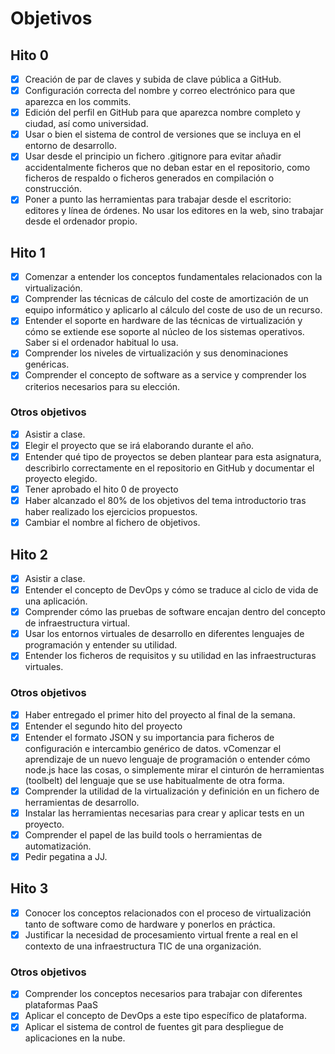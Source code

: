 # Objetivos
## Hito 0
* [x] Creación de par de claves y subida de clave pública a GitHub.
* [x] Configuración correcta del nombre y correo electrónico para que aparezca en los commits.
* [x] Edición del perfil en GitHub para que aparezca nombre completo y ciudad, así como universidad.
* [x] Usar o bien el sistema de control de versiones que se incluya en el entorno de desarrollo.
* [x] Usar desde el principio un fichero .gitignore para evitar añadir accidentalmente ficheros que no deban estar en el repositorio, como ficheros de respaldo o ficheros generados en compilación o construcción.
* [x] Poner a punto las herramientas para trabajar desde el escritorio: editores y línea de órdenes. No usar los editores en la web, sino trabajar desde el ordenador propio.  

## Hito 1
* [x] Comenzar a entender los conceptos fundamentales relacionados con la virtualización.
* [x] Comprender las técnicas de cálculo del coste de amortización de un equipo informático y aplicarlo al cálculo del coste de uso de un recurso.
* [x] Entender el soporte en hardware de las técnicas de virtualización y cómo se extiende ese soporte al núcleo de los sistemas operativos. Saber si el ordenador habitual lo usa.
* [x]  Comprender los niveles de virtualización y sus denominaciones genéricas.
* [x]  Comprender el concepto de software as a service y comprender los criterios necesarios para su elección.

### Otros objetivos
* [x] Asistir a clase.
* [x] Elegir el proyecto que se irá elaborando durante el año.
* [x] Entender qué tipo de proyectos se deben plantear para esta asignatura, describirlo correctamente en el repositorio en GitHub y documentar el proyecto elegido.
* [x] Tener aprobado el hito 0 de proyecto
* [x] Haber alcanzado el 80% de los objetivos del tema introductorio tras haber realizado los ejercicios propuestos.
* [x] Cambiar el nombre al fichero de objetivos.

## Hito 2
* [x] Asistir a clase.
* [x] Entender el concepto de DevOps y cómo se traduce al ciclo de vida de una aplicación.
* [x] Comprender cómo las pruebas de software encajan dentro del concepto de infraestructura virtual.
* [x] Usar los entornos virtuales de desarrollo en diferentes lenguajes de programación y entender su utilidad.
* [x] Entender los ficheros de requisitos y su utilidad en las infraestructuras virtuales.

### Otros objetivos
* [x] Haber entregado el primer hito del proyecto al final de la semana.
* [x] Entender el segundo hito del proyecto
* [x] Entender el formato JSON y su importancia para ficheros de configuración e intercambio genérico de datos.
vComenzar el aprendizaje de un nuevo lenguaje de programación o entender cómo node.js hace las cosas, o simplemente mirar el cinturón de herramientas (toolbelt) del lenguaje que se use habitualmente de otra forma.
* [x] Comprender la utilidad de la virtualización y definición en un fichero de herramientas de desarrollo.
* [x] Instalar las herramientas necesarias para crear y aplicar tests en un proyecto.
* [x] Comprender el papel de las build tools o herramientas de automatización.
* [x] Pedir pegatina a JJ.

## Hito 3

* [x] Conocer los conceptos relacionados con el proceso de virtualización tanto de software como de hardware y ponerlos en práctica.
* [x] Justificar la necesidad de procesamiento virtual frente a real en el contexto de una infraestructura TIC de una organización.

### Otros objetivos

* [x] Comprender los conceptos necesarios para trabajar con diferentes plataformas PaaS
* [x] Aplicar el concepto de DevOps a este tipo específico de plataforma.
* [x] Aplicar el sistema de control de fuentes git para despliegue de aplicaciones en la nube.
